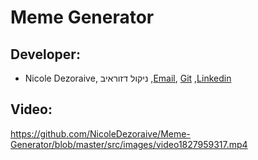# Meme Generator

## Developer:
  * Nicole Dezoraive, ניקול דזוראיב ,[Email](dezoraivenicole@gmail.com), [Git](https://github.com/NicoleDezoraive) ,[Linkedin](https://www.linkedin.com/in/nicole-dezoraive-124b74168)

## Video:
https://github.com/NicoleDezoraive/Meme-Generator/blob/master/src/images/video1827959317.mp4
